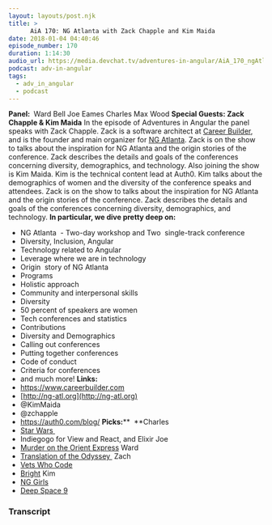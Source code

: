 ```yaml
---
layout: layouts/post.njk
title: >
      AiA 170: NG Atlanta with Zack Chapple and Kim Maida
date: 2018-01-04 04:40:46
episode_number: 170
duration: 1:14:30
audio_url: https://media.devchat.tv/adventures-in-angular/AiA_170_ngAtlanta_%20with_Zack_Chapple.mp3
podcast: adv-in-angular
tags: 
  - adv_in_angular
  - podcast
---
```


 **Panel:&nbsp;** Ward Bell Joe Eames Charles Max Wood **Special Guests: Zack Chapple &&nbsp;Kim Maida** In the episode of Adventures in Angular the panel speaks with Zack Chapple. Zack is a software architect at [Career Builder](https://www.careerbuilder.com), and is the founder and main organizer for [NG Atlanta](http://ng-atl.org). Zack is on the show to talks about the inspiration for NG Atlanta and the origin stories of the conference. Zack describes the details and goals of the conferences concerning diversity, demographics, and technology. Also joining the show is Kim Maida. Kim is the technical content lead at Auth0. Kim talks about the demographics of women and the diversity of the conference speaks and attendees. Zack is on the show to talks about the inspiration for NG Atlanta and the origin stories of the conference. Zack describes the details and goals of the conferences concerning diversity, demographics, and technology. **In particular, we dive pretty deep on:**
- NG Atlanta&nbsp; - Two-day workshop and Two&nbsp; single-track conference
- Diversity, Inclusion, Angular
- Technology related to Angular
- Leverage where we are in technology
- Origin&nbsp; story of NG Atlanta
- Programs
- Holistic approach
- Community and interpersonal skills
- Diversity
- 50 percent of speakers are women
- Tech conferences and statistics
- Contributions
- Diversity and Demographics
- Calling out conferences
- Putting together conferences
- Code of conduct
- Criteria for conferences
- and much more!
**Links:&nbsp;**
- https://www.careerbuilder.com
- [http://ng-atl.org](http://ng-atl.org)
- @KimMaida
- @zchapple
- https://auth0.com/blog/
**Picks:**** &nbsp;**Charles
- [Star Wars&nbsp;](http://www.starwars.com)
- Indiegogo for View and React, and Elixir
Joe
- [Murder on the Orient Express](http://www.imdb.com/title/tt3402236/)
Ward
- [Translation of the Odyssey&nbsp;](https://www.amazon.com/Odyssey-Homer/dp/0393089053)
Zach
- [Vets Who Code](http://vetswhocode.io)
- [Bright](https://io9.gizmodo.com/netflix-is-officially-making-a-sequel-to-bright-but-lea-1821737420)
Kim
- [NG Girls](http://ng-girls.org)
- [Deep Space 9](http://www.imdb.com/title/tt0106145/)


### Transcript


